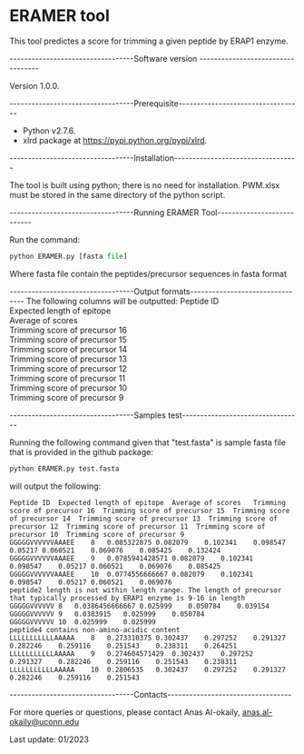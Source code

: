 
# ERAMER tool
This tool predictes a score for trimming a given peptide by ERAP1 enzyme.


----------------------------------Software version ----------------------------------

Version 1.0.0.

----------------------------------Prerequisite----------------------------------
- Python v2.7.6. 
- xlrd package at https://pypi.python.org/pypi/xlrd.

----------------------------------Installation----------------------------------

The tool is built using python; there is no need for installation.
PWM.xlsx must be stored in the same directory of the python script. 


----------------------------------Running ERAMER Tool---------------------------

Run the command: 
```python
python ERAMER.py [fasta file]
```
Where fasta file contain the peptides/precursor sequences in fasta format 

----------------------------------Output formats--------------------------------
The following columns will be outputted:
Peptide ID	
Expected length of epitope	
Average of scores	
Trimming score of precursor 16	
Trimming score of precursor 15	
Trimming score of precursor 14	
Trimming score of precursor 13	
Trimming score of precursor 12	
Trimming score of precursor 11	
Trimming score of precursor 10	
Trimming score of precursor 9


----------------------------------Samples test---------------------------------

Running the following command given that "test.fasta" is sample fasta file that is provided in the github package: 

```python
python ERAMER.py test.fasta 
```

will output the following:
```
Peptide ID	Expected length of epitope	Average of scores	Trimming score of precursor 16	Trimming score of precursor 15	Trimming score of precursor 14	Trimming score of precursor 13	Trimming score of precursor 12	Trimming score of precursor 11	Trimming score of precursor 10	Trimming score of precursor 9
GGGGGVVVVVVAAAEE	8	0.085322875	0.082079	0.102341	0.098547	0.05217	0.060521	0.069076	0.085425	0.132424
GGGGGVVVVVVAAAEE	9	0.0785941428571	0.082079	0.102341	0.098547	0.05217	0.060521	0.069076	0.085425
GGGGGVVVVVVAAAEE	10	0.0774556666667	0.082079	0.102341	0.098547	0.05217	0.060521	0.069076
peptide2 length is not within length range. The length of precursor that typically processed by ERAP1 enzyme is 9-16 in length
GGGGGVVVVVV	8	0.0386456666667	0.025999	0.050784	0.039154
GGGGGVVVVVV	9	0.0383915	0.025999	0.050784
GGGGGVVVVVV	10	0.025999	0.025999
peptide4 contains non-amino-acidic content
LLLLLLLLLLLAAAAA	8	0.273310375	0.302437	0.297252	0.291327	0.282246	0.259116	0.251543	0.238311	0.264251
LLLLLLLLLLLAAAAA	9	0.274604571429	0.302437	0.297252	0.291327	0.282246	0.259116	0.251543	0.238311
LLLLLLLLLLLAAAAA	10	0.2806535	0.302437	0.297252	0.291327	0.282246	0.259116	0.251543
```


----------------------------------Contacts----------------------------------

For more queries or questions, please contact
Anas Al-okaily, anas.al-okaily@uconn.edu


Last update: 01/2023
